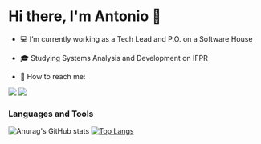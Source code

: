 # Hi there, I'm Antonio 🖖

- 💻 I’m currently working as a Tech Lead and P.O. on a Software House

- 🎓 Studying Systems Analysis and Development on IFPR
 
- 📩 How to reach me:

<a target="_blank" href="https://www.instagram.com/antoniocarloss.jr/"><img src="https://img.shields.io/badge/Instagram-E4405F?style=for-the-badge&logo=instagram&logoColor=white"></a>
<a target="_blank" href="https://www.linkedin.com/in/antonio-carlos-114941207/"><img src="https://img.shields.io/badge/LinkedIn-0077B5?style=for-the-badge&logo=linkedin&logoColor=white"></a>


### Languages and Tools

![Anurag's GitHub stats](https://github-readme-stats.vercel.app/api?username=AntonioCarlos850&show_icons=true&theme=dracula) [![Top Langs](https://github-readme-stats.vercel.app/api/top-langs/?username=AntonioCarlos850&layout=compact)](https://github.com/anuraghazra/github-readme-stats)
